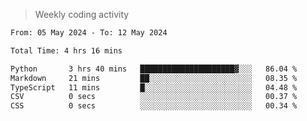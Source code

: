 > Weekly coding activity
<!--START_SECTION:waka-->

```txt
From: 05 May 2024 - To: 12 May 2024

Total Time: 4 hrs 16 mins

Python       3 hrs 40 mins   █████████████████████▓░░░   86.04 %
Markdown     21 mins         ██░░░░░░░░░░░░░░░░░░░░░░░   08.35 %
TypeScript   11 mins         █░░░░░░░░░░░░░░░░░░░░░░░░   04.48 %
CSV          0 secs          ░░░░░░░░░░░░░░░░░░░░░░░░░   00.37 %
CSS          0 secs          ░░░░░░░░░░░░░░░░░░░░░░░░░   00.34 %
```

<!--END_SECTION:waka-->
